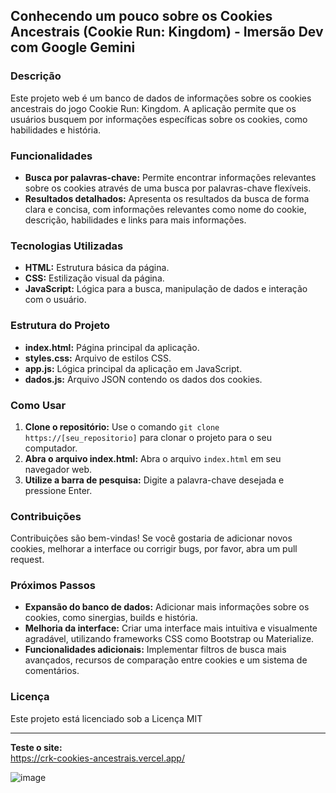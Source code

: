 ## Conhecendo um pouco sobre os Cookies Ancestrais (Cookie Run: Kingdom) - Imersão Dev com Google Gemini

### Descrição
Este projeto web é um banco de dados de informações sobre os cookies ancestrais do jogo Cookie Run: Kingdom. A aplicação permite que os usuários busquem por informações específicas sobre os cookies, como habilidades e história.

### Funcionalidades
* **Busca por palavras-chave:** Permite encontrar informações relevantes sobre os cookies através de uma busca por palavras-chave flexíveis.
* **Resultados detalhados:** Apresenta os resultados da busca de forma clara e concisa, com informações relevantes como nome do cookie, descrição, habilidades e links para mais informações.

### Tecnologias Utilizadas
* **HTML:** Estrutura básica da página.
* **CSS:** Estilização visual da página.
* **JavaScript:** Lógica para a busca, manipulação de dados e interação com o usuário.

### Estrutura do Projeto
* **index.html:** Página principal da aplicação.
* **styles.css:** Arquivo de estilos CSS.
* **app.js:** Lógica principal da aplicação em JavaScript.
* **dados.js:** Arquivo JSON contendo os dados dos cookies.

### Como Usar
1. **Clone o repositório:** Use o comando `git clone https://[seu_repositorio]` para clonar o projeto para o seu computador.
2. **Abra o arquivo index.html:** Abra o arquivo `index.html` em seu navegador web.
3. **Utilize a barra de pesquisa:** Digite a palavra-chave desejada e pressione Enter.

### Contribuições
Contribuições são bem-vindas! Se você gostaria de adicionar novos cookies, melhorar a interface ou corrigir bugs, por favor, abra um pull request.

### Próximos Passos
* **Expansão do banco de dados:** Adicionar mais informações sobre os cookies, como sinergias, builds e história.
* **Melhoria da interface:** Criar uma interface mais intuitiva e visualmente agradável, utilizando frameworks CSS como Bootstrap ou Materialize.
* **Funcionalidades adicionais:** Implementar filtros de busca mais avançados, recursos de comparação entre cookies e um sistema de comentários.

### Licença
Este projeto está licenciado sob a Licença MIT

---

**Teste o site:**  
https://crk-cookies-ancestrais.vercel.app/

![image](https://github.com/user-attachments/assets/aa283a35-2b8c-4f45-9dfe-a9bb3484bd4a)

